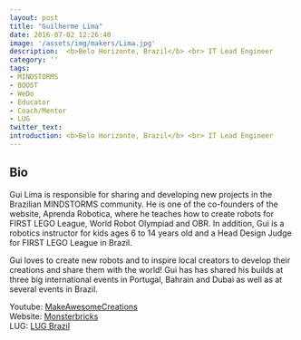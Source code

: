 ```yaml
---
layout: post
title: "Guilherme Lima"
date: 2016-07-02 12:26:40
image: '/assets/img/makers/Lima.jpg'
description:  <b>Belo Horizonte, Brazil</b> <br> IT Lead Engineer
category: ''
tags:
- MINDSTORMS
- BOOST
- WeDo
- Educator
- Coach/Mentor
- LUG
twitter_text:
introduction: <b>Belo Horizonte, Brazil</b> <br> IT Lead Engineer
---
```




## Bio

Gui Lima is responsible for sharing and developing new projects in the Brazilian MINDSTORMS community. He is one of the co-founders of the website, Aprenda Robotica, where he teaches how to create robots for FIRST LEGO League, World Robot Olympiad and OBR. In addition, Gui is a robotics instructor for kids ages 6 to 14 years old and a Head Design Judge for FIRST LEGO League in Brazil.

Gui loves to create new robots and to inspire local creators to develop their creations and share them with the world! Gui has has shared his builds at three big international events in Portugal, Bahrain and Dubai as well as at several events in Brazil.

Youtube: [MakeAwesomeCreations](https://www.youtube.com/makeawesomecreations) <br>
Website: [Monsterbricks](monsterbricks.com.br) <br>
LUG: [LUG Brazil](http://lugbrasil.com/forum)
